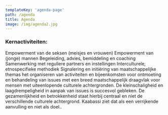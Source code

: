 ```yaml
---
templateKey: 'agenda-page'
path: /agenda
title: Agenda
image: /img/agenda2.jpg
---
```

### Kernactiviteiten:
Empowerment van de seksen (meisjes en vrouwen) 
Empowerment van (jonge) mannen
Begeleiding, advies, bemiddeling en coaching
Samenwerking met reguliere partners en instellingen
Interculturele, etnospecifieke methodiek
Signalering en initiëring van maatschappelijke themas
het organiseren van activiteiten en bijeenkomsten voor ontmoeting en behandeling van issues met een breed maatschappelijk draagvlak voor mensen met uiteenlopende culturele achtergronden.
De kleinschaligheid en laagdrempeligheid in aanpak van issues is succesvol gebleken.
De gezamenlijkheid en betrokkenheid staat hierbij centraal en niet de verschillende culturele achtergrond. Kaabassi ziet dat als een verrijkende aanvulling en niet als doel..
